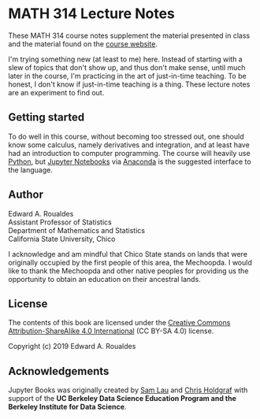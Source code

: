 # MATH 314 Lecture Notes

These MATH 314 course notes supplement the material presented in
class and the material found on the [course website](https://roualdes.us/teaching).

I'm trying something new (at least to me) here.  Instead of starting
with a slew of topics that don't show up, and thus don't make sense, until
much later in the course, I'm practicing in the art of just-in-time
teaching.  To be honest, I don't know if just-in-time teaching is a
thing.  These lecture notes are an experiment to find out.

## Getting started

To do well in this course, without becoming too stressed out, one
should know some calculus, namely derivatives and integration, and at
least have had an introduction to computer programming.  The course
will heavily use [Python](https://www.python.org), but
[Jupyter Notebooks](https://jupyter.org) via [Anaconda](https://www.anaconda.com/distribution/) is the suggested interface to the language.

## Author

Edward A. Roualdes  
Assistant Professor of Statistics  
Department of Mathematics and Statistics  
California State University, Chico  

I acknowledge and am mindful that Chico State stands on lands that were originally occupied by the first people of this area, the Mechoopda. I would like to thank the Mechoopda and other native peoples for providing us the opportunity to obtain an education on their ancestral lands.

## License

The contents of this book are licensed under the
[Creative Commons Attribution-ShareAlike 4.0 International](https://creativecommons.org/licenses/by-sa/4.0/) (CC BY-SA 4.0) license.

Copyright (c) 2019 Edward A. Roualdes

## Acknowledgements

Jupyter Books was originally created by [Sam Lau][sam] and [Chris Holdgraf][chris]
with support of the **UC Berkeley Data Science Education Program and the Berkeley
Institute for Data Science**.

[sam]: http://www.samlau.me/
[chris]: https://predictablynoisy.com
